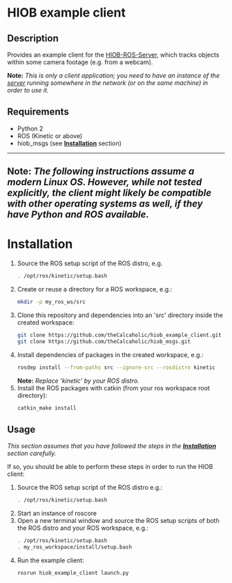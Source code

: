 # HIOB example client

## Description

Provides an example client for the [HIOB-ROS-Server](https://github.com/theCalcaholic/hiob_ros), which tracks objects
within some camera footage (e.g. from a webcam).

__Note:__ _This is only a client application; you need to have an instance of the
[server](https://github.com/theCalcaholic/hiob_ros) running somewhere in the network (or on the same machine)
in order to use it._

## Requirements
- Python 2
- ROS (Kinetic or above)
- hiob_msgs (see [**Installation**](#installation) section)


---------------------------------
__Note:__ _The following instructions assume a modern Linux OS. However, while not tested explicitly,
the client might likely be compatible with other operating systems as well, if they have Python and ROS available._
---------------------------------

# Installation

1. Source the ROS setup script of the ROS distro, e.g.
    ```sh
    . /opt/ros/kinetic/setup.bash
    ```
2. Create or reuse a directory for a ROS workspace, e.g.:
    ```sh
    mkdir -p my_ros_ws/src
    ```
3. Clone this repository and dependencies into an 'src' directory inside the created workspace:
    ```sh
    git clone https://github.com/theCalcaholic/hiob_example_client.git src/hiob_example_client
    git clone https://github.com/theCalcaholic/hiob_msgs.git           src/hiob_msgs
    ```
4. Install dependencies of packages in the created workspace, e.g.:
    ```sh
    rosdep install --from-paths src --ignore-src --rosdistro kinetic
    ```
    __Note:__ _Replace 'kinetic' by your ROS distro._
5. Install the ROS packages with catkin (from your ros workspace root directory):
    ```sh
    catkin_make install
    ```

## Usage

_This section assumes that you have followed the steps in the [**Installation**](#installation) section carefully._

If so, you should be able to perform these steps in order to run the HIOB client:

1. Source the ROS setup script of the ROS distro e.g.:
    ```sh
    . /opt/ros/kinetic/setup.bash
    ```
2. Start an instance of roscore
3. Open a new terminal window and source the ROS setup scripts of both the ROS distro and your ROS workspace, e.g.:
    ```sh
    . /opt/ros/kinetic/setup.bash
    . my_ros_workspace/install/setup.bash
    ```
4. Run the example client:
    ```sh
    rosrun hiob_example_client launch.py
    ```